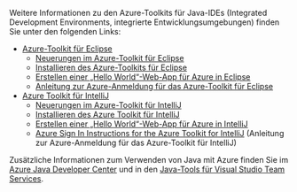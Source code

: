 Weitere Informationen zu den Azure-Toolkits für Java-IDEs (Integrated Development Environments, integrierte Entwicklungsumgebungen) finden Sie unter den folgenden Links:

* [Azure-Toolkit für Eclipse](/azure/azure-toolkit-for-eclipse)
  * [Neuerungen im Azure-Toolkit für Eclipse](/azure/azure-toolkit-for-eclipse-whats-new)
  * [Installieren des Azure-Toolkits für Eclipse](/azure/azure-toolkit-for-eclipse-installation)
  * [Erstellen einer „Hello World“-Web-App für Azure in Eclipse](/azure/app-service-web/app-service-web-eclipse-create-hello-world-web-app)
  * [Anleitung zur Azure-Anmeldung für das Azure-Toolkit für Eclipse](/azure/azure-toolkit-for-eclipse-sign-in-instructions)
* [Azure Toolkit für IntelliJ](/azure/azure-toolkit-for-intellij)
  * [Neuerungen im Azure-Toolkit für IntelliJ](/azure/azure-toolkit-for-intellij-whats-new)
  * [Installieren des Azure Toolkit für IntelliJ](/azure/azure-toolkit-for-intellij-installation)
  * [Erstellen einer „Hello World“-Web-App für Azure in IntelliJ](/azure/app-service-web/app-service-web-intellij-create-hello-world-web-app)
  * [Azure Sign In Instructions for the Azure Toolkit for IntelliJ](/azure/azure-toolkit-for-intellij-sign-in-instructions) (Anleitung zur Azure-Anmeldung für das Azure-Toolkit für IntelliJ)

Zusätzliche Informationen zum Verwenden von Java mit Azure finden Sie im [Azure Java Developer Center](https://azure.microsoft.com/develop/java/) und in den [Java-Tools für Visual Studio Team Services](https://java.visualstudio.com/).
